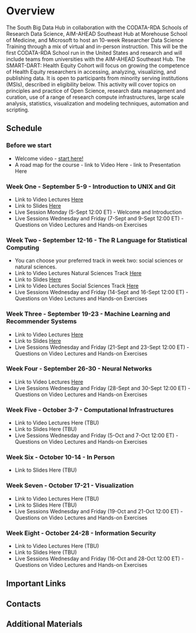 # Overview

The South Big Data Hub in collaboration with the CODATA-RDA Schools of Research Data Science, AIM-AHEAD Southeast Hub at Morehouse School of Medicine, and Microsoft to host an 10-week Researcher Data Science Training through a mix of virtual and in-person instruction. This will be the first CODATA-RDA School run in the United States and research and will include teams from universities with the AIM-AHEAD Southeast Hub. The SMART-DART: Health Equity Cohort will focus on growing the competence of Health Equity researchers in accessing, analyzing, visualizing, and publishing data. It is open to participants from minority serving institutions (MSIs), described in eligibility below. This activity will cover topics on principles and practice of Open Science, research data management and curation, use of a range of research compute infrastructures, large scale analysis, statistics, visualization and modeling techniques, automation and scripting.

## Schedule

### Before we start
   * Welcome video - [start here!](https://vimeo.com/743584505)
   * A road map for the course 
            - link to Video Here
            - link to Presentation Here
### Week One - September 5-9 - Introduction to UNIX and Git 
   * Link to Video Lectures [Here](week1.md)
   * Link to Slides [Here](presentations_week1)
   * Live Session Monday (5-Sept 12:00 ET) - Welcome and Introduction
   * Live Sessions Wednesday and Friday (7-Sept and 9-Sept 12:00 ET) - Questions on Video Lectures and Hands-on Exercises
### Week Two - September 12-16 - The R Language for Statistical Computing
   * You can choose your preferred track in week two: social sciences or natural sciences.
   * Link to Video Lectures Natural Sciences Track [Here](week2_NS.md)
   * Link to Slides [Here](presentations_week2)
   * Link to Video Lectures Social Sciences Track [Here](week2_SS.md)
   * Live Sessions Wednesday and Friday (14-Sept and 16-Sept 12:00 ET) - Questions on Video Lectures and Hands-on Exercises
### Week Three - September 19-23 - Machine Learning and Recommender Systems
   * Link to Video Lectures [Here](week3.md)
   * Link to Slides [Here](presentations_week3)
   * Live Sessions Wednesday and Friday (21-Sept and 23-Sept 12:00 ET) - Questions on Video Lectures and Hands-on Exercises
### Week Four - September 26-30 - Neural Networks
   * Link to Video Lectures [Here](week4.md)
   * Live Sessions Wednesday and Friday (28-Sept and 30-Sept 12:00 ET) - Questions on Video Lectures and Hands-on Exercises
### Week Five - October 3-7 - Computational Infrastructures
   * Link to Video Lectures Here (TBU)
   * Link to Slides Here (TBU)
   * Live Sessions Wednesday and Friday (5-Oct and 7-Oct 12:00 ET) - Questions on Video Lectures and Hands-on Exercises
### Week Six - October 10-14 - In Person
   * Link to Slides Here (TBU)
### Week Seven - October 17-21 - Visualization
   * Link to Video Lectures Here (TBU)
   * Link to Slides Here (TBU)
   * Live Sessions Wednesday and Friday (19-Oct and 21-Oct 12:00 ET) - Questions on Video Lectures and Hands-on Exercises
### Week Eight - October 24-28 - Information Security
   * Link to Video Lectures Here (TBU)
   * Link to Slides Here (TBU)
   * Live Sessions Wednesday and Friday (16-Oct and 28-Oct 12:00 ET) - Questions on Video Lectures and Hands-on Exercises

## Important Links

## Contacts 

## Additional Materials
